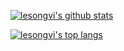 [![lesongvi's github stats](https://github-readme-stats.vercel.app/api?username=lesongvi&show_icons=true&hide_title=true&count_private=true&hide=stars,issues&text_color=ff8c00&icon_color=ff8c00&title_color=ff8c00)](https://github.com/lesongvi?tab=repositories)

[![lesongvi's top langs](https://github-readme-stats.vercel.app/api/top-langs/?username=lesongvi&layout=compact&langs_count=10&hide=html,css&title_color=ff8c00)](https://github.com/lesongvi?tab=repositories)
